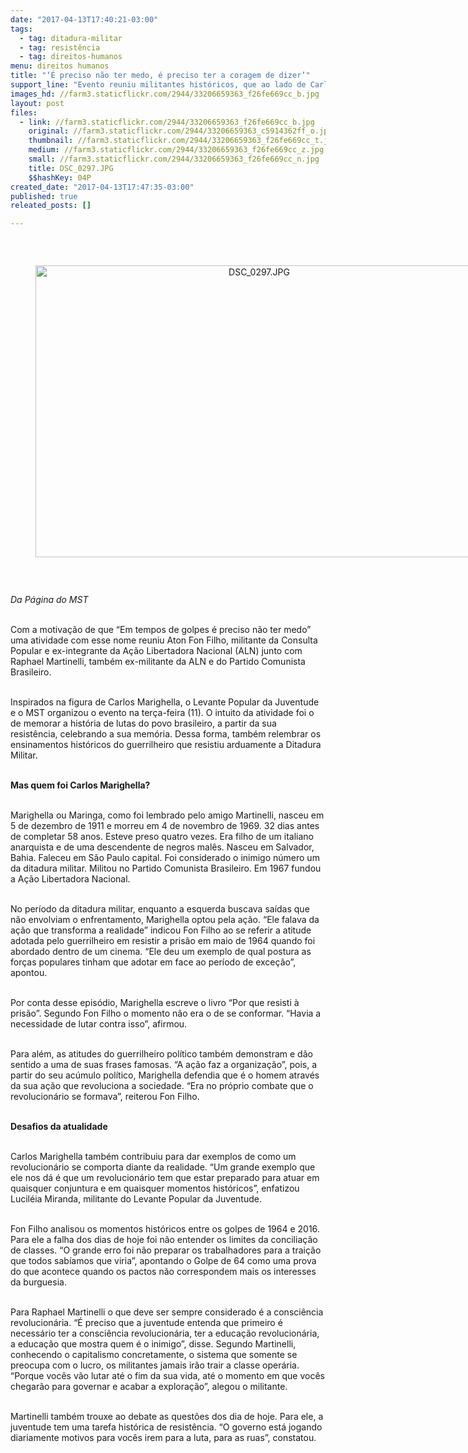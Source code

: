 ```yaml
---
date: "2017-04-13T17:40:21-03:00"
tags:
  - tag: ditadura-militar
  - tag: resistência
  - tag: direitos-humanos
menu: direitos humanos
title: "‘É preciso não ter medo, é preciso ter a coragem de dizer’"
support_line: "Evento reuniu militantes históricos, que ao lado de Carlos Marighella resistiram à Ditadura Militar, Martinelli e Fon Filho seguem firmes na defesa do povo brasileiro"
images_hd: //farm3.staticflickr.com/2944/33206659363_f26fe669cc_b.jpg
layout: post
files:
  - link: //farm3.staticflickr.com/2944/33206659363_f26fe669cc_b.jpg
    original: //farm3.staticflickr.com/2944/33206659363_c5914362ff_o.jpg
    thumbnail: //farm3.staticflickr.com/2944/33206659363_f26fe669cc_t.jpg
    medium: //farm3.staticflickr.com/2944/33206659363_f26fe669cc_z.jpg
    small: //farm3.staticflickr.com/2944/33206659363_f26fe669cc_n.jpg
    title: DSC_0297.JPG
    $$hashKey: 04P
created_date: "2017-04-13T17:47:35-03:00"
published: true
releated_posts: []

---
```

<p>&nbsp;</p>

<div style="text-align:center">
<figure class="image" style="display:inline-block"><img alt="DSC_0297.JPG" height="467" src="//farm3.staticflickr.com/2944/33206659363_f26fe669cc_b.jpg" width="700" />
<figcaption></figcaption>
</figure>
</div>

<p>&nbsp;</p>

<p><em>Da P&aacute;gina do MST&nbsp;</em></p>

<p><br />
Com a motiva&ccedil;&atilde;o de que &ldquo;Em tempos de golpes &eacute; preciso n&atilde;o ter medo&rdquo; uma atividade com esse nome reuniu Aton Fon Filho, militante da Consulta Popular e ex-integrante da A&ccedil;&atilde;o Libertadora Nacional (ALN) junto com Raphael Martinelli, tamb&eacute;m ex-militante da ALN e do Partido Comunista Brasileiro.&nbsp;</p>

<p><br />
Inspirados na figura de Carlos Marighella,&nbsp;o Levante Popular da Juventude e o MST organizou o evento na ter&ccedil;a-feira (11).&nbsp;O intuito da atividade foi o de memorar a hist&oacute;ria de lutas do povo brasileiro, a partir da sua resist&ecirc;ncia, celebrando a sua mem&oacute;ria. Dessa forma, tamb&eacute;m relembrar os ensinamentos hist&oacute;ricos do guerrilheiro que resistiu arduamente a Ditadura Militar. &nbsp;</p>

<p><br />
<strong>Mas quem foi Carlos Marighella?</strong></p>

<p><br />
Marighella ou Maringa, como foi lembrado pelo amigo Martinelli, nasceu em 5 de dezembro de 1911 e morreu em 4 de novembro de 1969. 32 dias antes de completar 58 anos. Esteve preso quatro vezes. Era filho de um italiano anarquista e de uma descendente de negros mal&ecirc;s. Nasceu em Salvador, Bahia. Faleceu em S&atilde;o Paulo capital. Foi considerado o inimigo n&uacute;mero um da ditadura militar. Militou no Partido Comunista Brasileiro. Em 1967 fundou a A&ccedil;&atilde;o Libertadora Nacional.&nbsp;</p>

<p><br />
No per&iacute;odo da ditadura militar, enquanto a esquerda buscava sa&iacute;das que n&atilde;o envolviam o enfrentamento, Marighella optou pela a&ccedil;&atilde;o. &ldquo;Ele falava da a&ccedil;&atilde;o que transforma a realidade&rdquo; indicou Fon Filho ao se referir a atitude adotada pelo guerrilheiro em resistir a pris&atilde;o em maio de 1964 quando foi abordado dentro de um cinema. &ldquo;Ele deu um exemplo de qual postura as for&ccedil;as populares tinham que adotar em face ao per&iacute;odo de exce&ccedil;&atilde;o&rdquo;, apontou.&nbsp;</p>

<p><br />
Por conta desse epis&oacute;dio, Marighella escreve o livro &ldquo;Por que resisti &agrave; pris&atilde;o&rdquo;. Segundo Fon Filho o momento n&atilde;o era o de se conformar. &ldquo;Havia a necessidade de lutar contra isso&rdquo;, afirmou.&nbsp;</p>

<p><br />
Para al&eacute;m, as atitudes do guerrilheiro pol&iacute;tico tamb&eacute;m demonstram e d&atilde;o sentido a uma de suas frases famosas. &ldquo;A a&ccedil;&atilde;o faz a organiza&ccedil;&atilde;o&rdquo;, pois, a partir do seu ac&uacute;mulo pol&iacute;tico, Marighella defendia que &eacute; o homem atrav&eacute;s da sua a&ccedil;&atilde;o que revoluciona a sociedade. &ldquo;Era no pr&oacute;prio combate que o revolucion&aacute;rio se formava&rdquo;, reiterou Fon Filho.&nbsp;</p>

<p><br />
<strong>Desafios da atualidade</strong></p>

<p><br />
Carlos Marighella tamb&eacute;m contribuiu para dar exemplos de como um revolucion&aacute;rio se comporta diante da realidade. &ldquo;Um grande exemplo que ele nos d&aacute; &eacute; que um revolucion&aacute;rio tem que estar preparado para atuar em quaisquer conjuntura e em quaisquer momentos hist&oacute;ricos&rdquo;, enfatizou Lucil&eacute;ia Miranda, militante do Levante Popular da Juventude.&nbsp;</p>

<p><br />
Fon Filho analisou os momentos hist&oacute;ricos entre os golpes de 1964 e 2016. Para ele a falha dos dias de hoje foi n&atilde;o entender os limites da concilia&ccedil;&atilde;o de classes. &ldquo;O grande erro foi n&atilde;o preparar os trabalhadores para a trai&ccedil;&atilde;o que todos sab&iacute;amos que viria&rdquo;, apontando o Golpe de 64 como uma prova do que acontece quando os pactos n&atilde;o correspondem mais os interesses da burguesia. &nbsp;</p>

<p><br />
Para Raphael Martinelli o que deve ser sempre considerado &eacute; a consci&ecirc;ncia revolucion&aacute;ria. &ldquo;&Eacute; preciso que a juventude entenda que primeiro &eacute; necess&aacute;rio ter a consci&ecirc;ncia revolucion&aacute;ria, ter a educa&ccedil;&atilde;o revolucion&aacute;ria, a educa&ccedil;&atilde;o que mostra quem &eacute; o inimigo&rdquo;, disse. Segundo Martinelli, conhecendo o capitalismo concretamente, o sistema que somente se preocupa com o lucro, os militantes jamais ir&atilde;o trair a classe oper&aacute;ria. &ldquo;Porque voc&ecirc;s v&atilde;o lutar at&eacute; o fim da sua vida, at&eacute; o momento em que voc&ecirc;s chegar&atilde;o para governar e acabar a explora&ccedil;&atilde;o&rdquo;, alegou o militante.&nbsp;</p>

<p><br />
Martinelli tamb&eacute;m trouxe ao debate as quest&otilde;es dos dia de hoje. Para ele, a juventude tem uma tarefa hist&oacute;rica de resist&ecirc;ncia. &ldquo;O governo est&aacute; jogando diariamente motivos para voc&ecirc;s irem para a luta, para as ruas&rdquo;, constatou.&nbsp;</p>
